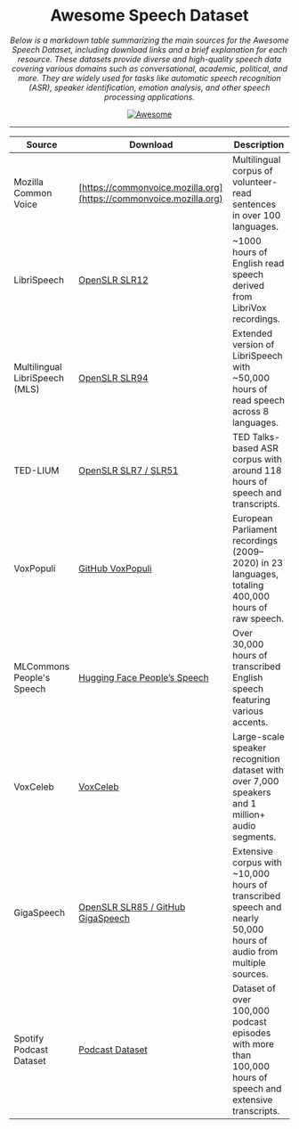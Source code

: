 <div align="center">

# Awesome Speech Dataset

*Below is a markdown table summarizing the main sources for the Awesome Speech Dataset, including download links and a
brief explanation for each resource. These datasets provide diverse and high-quality speech data covering various
domains such as conversational, academic, political, and more. They are widely used for tasks like automatic speech
recognition (ASR), speaker identification, emotion analysis, and other speech processing applications.*

[![Awesome](https://awesome.re/badge.svg)](https://awesome.re)


---

| Source                         | Download                                                                                 | Description                                                                                                       |
|--------------------------------|------------------------------------------------------------------------------------------|-------------------------------------------------------------------------------------------------------------------|
| Mozilla Common Voice           | [https://commonvoice.mozilla.org](https://commonvoice.mozilla.org)                       | Multilingual corpus of volunteer-read sentences in over 100 languages.                                            |
| LibriSpeech                    | [OpenSLR SLR12](http://www.openslr.org/12)                                               | ~1000 hours of English read speech derived from LibriVox recordings.                                              |
| Multilingual LibriSpeech (MLS) | [OpenSLR SLR94](http://www.openslr.org/94)                                               | Extended version of LibriSpeech with ~50,000 hours of read speech across 8 languages.                             |
| TED-LIUM                       | [OpenSLR SLR7 / SLR51](http://www.openslr.org/7)                                         | TED Talks-based ASR corpus with around 118 hours of speech and transcripts.                                       |
| VoxPopuli                      | [GitHub VoxPopuli](https://github.com/facebookresearch/voxpopuli)                        | European Parliament recordings (2009–2020) in 23 languages, totaling 400,000 hours of raw speech.                 |
| MLCommons People's Speech      | [Hugging Face People’s Speech](https://huggingface.co/datasets/MLCommons/peoples_speech) | Over 30,000 hours of transcribed English speech featuring various accents.                                        |
| VoxCeleb                       | [VoxCeleb](http://www.robots.ox.ac.uk/~vgg/data/voxceleb/)                               | Large-scale speaker recognition dataset with over 7,000 speakers and 1 million+ audio segments.                   |
| GigaSpeech                     | [OpenSLR SLR85 / GitHub GigaSpeech](http://www.openslr.org/85)                           | Extensive corpus with ~10,000 hours of transcribed speech and nearly 50,000 hours of audio from multiple sources. |
| Spotify Podcast Dataset        | [Podcast Dataset](https://podcastsdataset.github.io/)                                    | Dataset of over 100,000 podcast episodes with more than 100,000 hours of speech and extensive transcripts.        |

</div>


